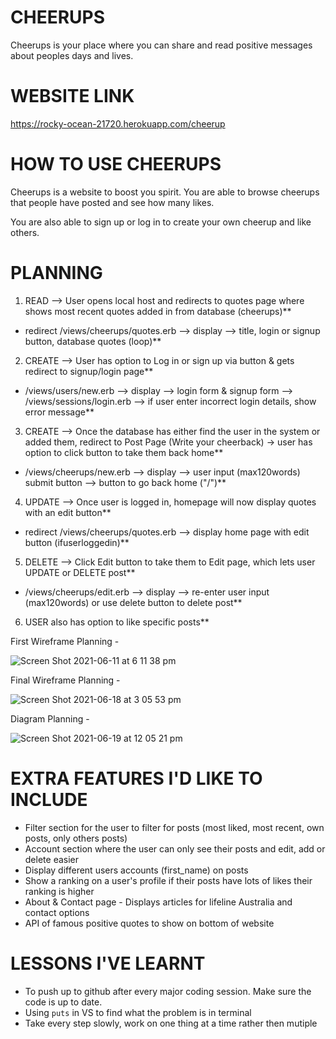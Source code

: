 # CHEERUPS 
Cheerups is your place where you can share and read positive messages about peoples days and lives.

# WEBSITE LINK
https://rocky-ocean-21720.herokuapp.com/cheerup

# HOW TO USE CHEERUPS
Cheerups is a website to boost you spirit. You are able to browse cheerups that people have posted and see how many likes. 

You are also able to sign up or log in to create your own cheerup and like others. 

# PLANNING 
1. READ   --> User opens local host and redirects to quotes page where shows most recent quotes added in from database (cheerups)**
- redirect /views/cheerups/quotes.erb --> display --> title, login or signup button, database quotes (loop)**

2. CREATE --> User has option to Log in or sign up via button & gets redirect to signup/login page**
- /views/users/new.erb --> display --> login form & signup form --> /views/sessions/login.erb --> if user enter incorrect login details, show error message**

3. CREATE --> Once the database has either find the user in the system or added them, redirect to Post Page (Write your cheerback) -> user has option to click button to take them back home**
- /views/cheerups/new.erb --> display --> user input (max120words) submit button --> button to go back home ("/")**

4. UPDATE --> Once user is logged in, homepage will now display quotes with an edit button**
- redirect /views/cheerups/quotes.erb --> display home page with edit button (ifuserloggedin)**

5. DELETE --> Click Edit button to take them to Edit page, which lets user UPDATE or DELETE post**
- /views/cheerups/edit.erb --> display --> re-enter user input (max120words) or use delete button to delete post**

6. USER also has option to like specific posts**

First Wireframe Planning -

![Screen Shot 2021-06-11 at 6 11 38 pm](https://user-images.githubusercontent.com/81345558/122509240-c5d08f80-d046-11eb-9dd5-5d4e09b47595.png)

Final Wireframe Planning - 

![Screen Shot 2021-06-18 at 3 05 53 pm](https://user-images.githubusercontent.com/81345558/122509298-e3055e00-d046-11eb-8c6a-979659da84d0.png)

Diagram Planning - 

![Screen Shot 2021-06-19 at 12 05 21 pm](https://user-images.githubusercontent.com/81345558/122628003-caed1780-d0f6-11eb-8e8e-5860c758d185.png)

# EXTRA FEATURES I'D LIKE TO INCLUDE
- Filter section for the user to filter for posts (most liked, most recent, own posts, only others posts)
- Account section where the user can only see their posts and edit, add or delete easier
- Display different users accounts (first_name) on posts
- Show a ranking on a user's profile if their posts have lots of likes their ranking is higher
- About & Contact page - Displays articles for lifeline Australia and contact options
- API of famous positive quotes to show on bottom of website

# LESSONS I'VE LEARNT
- To push up to github after every major coding session. Make sure the code is up to date.
- Using `puts` in VS to find what the problem is in terminal
- Take every step slowly, work on one thing at a time rather then mutiple




